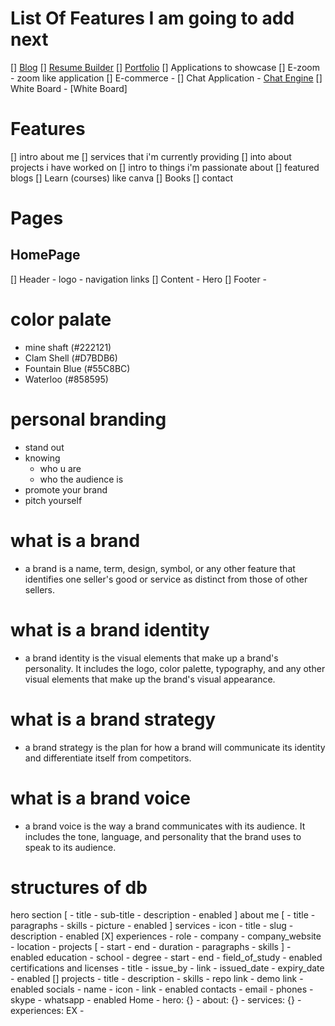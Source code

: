 # List Of Features I am going to add next
[] [Blog](https://github.com/transitive-bullshit/nextjs-notion-starter-kit)
[] [Resume Builder](https://github.com/sadanandpai/resume-builder)
[] [Portfolio](https://ezedinfedlu.com/)
[] Applications to showcase
	  [] E-zoom - zoom like application
	  [] E-commerce - 
	  [] Chat Application - [Chat Engine](https://chatengine.io/)
	  [] White Board - [White Board]



# Features
[] intro about me
[] services that i'm currently providing
[] into about projects i have worked on
[] intro to things i'm passionate about
[] featured blogs
[] Learn (courses) like canva
[] Books
[] contact

# Pages
## HomePage
[] Header
    - logo
    - navigation links
[] Content
    - Hero
[] Footer
    -

# color palate
- mine shaft (#222121)
- Clam Shell (#D7BDB6)
- Fountain Blue (#55C8BC)
- Waterloo (#858595)

# personal branding
- stand out
 - knowing
    - who u are
    - who the audience is
- promote your brand
- pitch yourself

# what is a brand
- a brand is a name, term, design, symbol, or any other feature that identifies one seller's good or service as distinct from those of other sellers.

# what is a brand identity
- a brand identity is the visual elements that make up a brand's personality. It includes the logo, color palette, typography, and any other visual elements that make up the brand's visual appearance.

# what is a brand strategy
- a brand strategy is the plan for how a brand will communicate its identity and differentiate itself from competitors.

# what is a brand voice
- a brand voice is the way a brand communicates with its audience. It includes the tone, language, and personality that the brand uses to speak to its audience.


# structures of db
hero section
      [
	- title
	- sub-title
	- description
	- enabled
      ]
about me
      [
	- title
	- paragraphs
	- skills
	- picture
	- enabled
      ]
services
	- icon
	- title
	- slug
	- description
	- enabled
[X] experiences
	- role
	- company
	- company_website
	- location
	- projects
	      [
		- start
		- end
		- duration
		- paragraphs
		- skills
	      ]
	- enabled
education
	- school
	- degree
	- start
	- end
	- field_of_study
	- enabled
certifications and licenses
	- title
	- issue_by
	- link
	- issued_date
	- expiry_date
	- enabled
[] projects
	- title
	- description
	- skills
	- repo link
	- demo link
	- enabled
socials
	- name
	- icon
	- link
	- enabled
contacts
	- email
	- phones
	- skype
	- whatsapp
	- enabled
Home
	- hero: {}
	- about: {}
	- services: {}
	- experiences: EX
	- 


